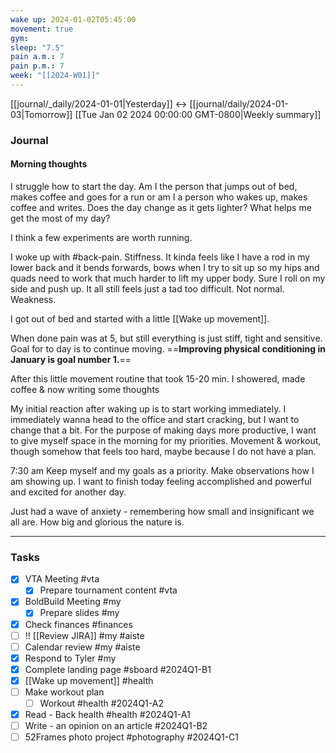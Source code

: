 ```yaml
---
wake up: 2024-01-02T05:45:00
movement: true
gym: 
sleep: "7.5"
pain a.m.: 7
pain p.m.: 7
week: "[[2024-W01]]"
---
```

[[journal/_daily/2024-01-01|Yesterday]] <-> [[journal/daily/2024-01-03|Tomorrow]]
[[Tue Jan 02 2024 00:00:00 GMT-0800|Weekly summary]]

### Journal

#### Morning thoughts
I struggle how to start the day. Am I the person that jumps out of bed, makes coffee and goes for a run or am I a person who wakes up, makes coffee and writes. Does the day change as it gets lighter? 
What helps me get the most of my day?

I think a few experiments are worth running. 

I woke up with #back-pain. Stiffness. It kinda feels like I have a rod in my lower back and it bends forwards, bows when I try to sit up so my hips and quads need to work that much harder to lift my upper body. Sure I roll on my side and push up. It all still feels just a tad too difficult. Not normal. Weakness.

I got out of bed and started with a little [[Wake up movement]].

When done pain was at 5, but still everything is just stiff, tight and sensitive.
Goal for to day is to continue moving. ==**Improving physical conditioning in January is goal number 1.**==

After this little movement routine that took 15-20 min. I showered, made coffee & now writing some thoughts

My initial reaction after waking up is to start working immediately. I immediately wanna head to the office and start cracking, but I want to change that a bit. For the purpose of making days more productive, I want to give myself space in the morning for my priorities. Movement & workout, though somehow that feels too hard, maybe because I do not have a plan.

7:30 am Keep myself and my goals as a priority. Make observations how I am showing up. I want to finish today feeling accomplished and powerful and excited for another day.

Just had a wave of anxiety - remembering how small and insignificant we all are. How big and glorious the nature is. 

---
### Tasks 

- [x] VTA Meeting #vta
	- [x] Prepare tournament content #vta
- [x] BoldBuild Meeting #my
	- [x] Prepare slides #my
- [x] Check finances #finances
- [ ] !! [[Review JIRA]] #my #aiste
- [ ] Calendar review #my #aiste
- [x] Respond to Tyler #my
- [x] Complete landing page #sboard #2024Q1-B1
- [x] [[Wake up movement]] #health 
- [ ] Make workout plan
	- [ ] Workout #health #2024Q1-A2 
- [x] Read - Back health #health #2024Q1-A1
- [ ] Write - an opinion on an article #2024Q1-B2
- [ ] 52Frames photo project #photography #2024Q1-C1